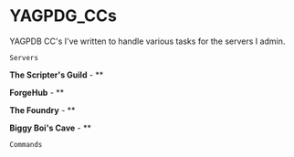 # YAGPDG_CCs
YAGPDB CC's I've written to handle various tasks for the servers I admin.

`Servers`

**The Scripter's Guild** - 
**

**ForgeHub** - 
**

**The Foundry** - 
**

**Biggy Boi's Cave** - 
**

`Commands`

